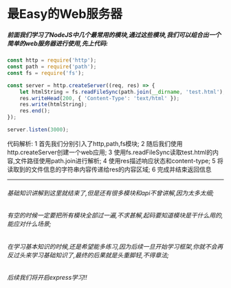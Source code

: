 # 最Easy的Web服务器

##### 前面我们学习了NodeJS中几个最常用的模块,通过这些模块,我们可以组合出一个简单的web服务器进行使用,先上代码:
```Javascript {.line-numbers}
const http = require('http');
const path = require('path');
const fs = require('fs');

const server = http.createServer((req, res) => {
    let htmlString = fs.readFileSync(path.join(__dirname, 'test.html'), 'utf8');
    res.writeHead(200, { 'Content-Type': 'text/html' });
    res.write(htmlString);
    res.end();
});

server.listen(3000);
```
代码解析:
1 首先我们分别引入了http,path,fs模块;
2 随后我们使用http.createServer创建一个web应用;
3 使用fs.readFileSync读取test.html的内容,文件路径使用path.join进行解析;
4 使用res描述响应状态和content-type;
5 将读取到的文件信息的字符串内容传递给res的内容区域;
6 完成并结束返回信息

---
###### 基础知识讲解到这里就结束了,但是还有很多模块和api不曾讲解,因为太多太细;
###### 有空的时候一定要把所有模块全部过一遍,不求甚解,起码要知道模块是干什么用的,能应对什么场景;
###### 在学习基本知识的时候,还是希望能多练习,因为后续一旦开始学习框架,你就不会再反过头来学习基础知识了,最终的后果就是头重脚轻,不得章法;
###### 后续我们将开启express学习!!